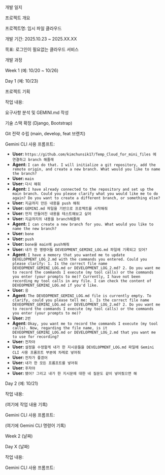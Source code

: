 개발 일지

프로젝트 개요

프로젝트명: 임시 파일 클라우드

개발 기간:  2025.10.23 ~ 2025.XX.XX

목표: 로그인이 필요없는 클라우드 서비스

개발 과정

Week 1 (예: 10/20 ~ 10/26)

Day 1 (예: 10/23)

프로젝트 기획

작업 내용:

요구사항 분석 및 GEMINI.md 작성

기술 스택 확정 (Django, Bootstrap)

Git 전략 수립 (main, develop, feat 브랜치)

Gemini CLI 사용 프롬프트:

- **User:** `https://github.com/kimchunsik17/Temp_Cloud_for_mini_files 에 연결하고 branch 해줄래`
- **Agent:** `I can do that. I will initialize a git repository, add the remote origin, and create a new branch. What would you like to name the branch?`
- **User:** `main`
- **User:** `다시 해줘`
- **Agent:** `I have already connected to the repository and set up the main branch. Could you please clarify what you would like me to do again? Do you want to create a different branch, or something else?`
- **User:** `지금까지 만든 내용을 push 해줘`
- **User:** `GEMINI.md 파일을 기반으로 프로젝트를 시작해줘`
- **User:** `먼저 만들어진 내용을 테스트해보고 싶어`
- **User:** `지금까지의 내용을 branch해줄래`
- **Agent:** `I can create a new branch for you. What would you like to name the new branch?`
- **User:** `bone`
- **User:** `push`
- **User:** `bone을 main에 push해줘`
- **User:** `내가 한 명령어들 DEVEOPMENT_GEMINI_LOG.md 파일에 기록되고 있어?`
- **Agent:** `I have a memory that you wanted me to update DEVELOPMENT_LOG_2.md with the commands you entered. Could you please clarify: 1. Is the correct file name DEVEOPMENT_GEMINI_LOG.md or DEVELOPMENT_LOG_2.md? 2. Do you want me to record the commands I execute (my tool calls) or the commands you enter (your prompts to me)? Currently, I have not been recording my tool calls in any file. I can check the content of DEVEOPMENT_GEMINI_LOG.md if you'd like.`
- **User:** `응`
- **Agent:** `The DEVEOPMENT_GEMINI_LOG.md file is currently empty. To clarify, could you please tell me: 1. Is the correct file name DEVEOPMENT_GEMINI_LOG.md or DEVELOPMENT_LOG_2.md? 2. Do you want me to record the commands I execute (my tool calls) or the commands you enter (your prompts to me)?`
- **User:** `2번`
- **Agent:** `Okay, you want me to record the commands I execute (my tool calls). Now, regarding the file name, is it DEVEOPMENT_GEMINI_LOG.md or DEVELOPMENT_LOG_2.md that you want me to use for recording?`
- **User:** `전자야`
- **User:** `설정을 수정할게 내가 한 지시문들을 DEVELOPMENT_LOG.md 파일에 Gemini CLI 사용 프롬프트 부분에 차례로 넣어줘`
- **User:** `전자가 좋겠어`
- **User:** `내가 한 모든 프롬프트를 넣어줘`
- **User:** `후자야`
- **User:** `됐어? 그리고 내가 한 지시문에 대한 네 질문도 같이 넣어줬으면 해`

Day 2 (예: 10/21)

작업 내용:

(여기에 작업 내용 기록)

Gemini CLI 사용 프롬프트:

(여기에 Gemini CLI 명령어 기록)

Week 2 (날짜)

Day X (날짜)

작업 내용:

Gemini CLI 사용 프롬프트: